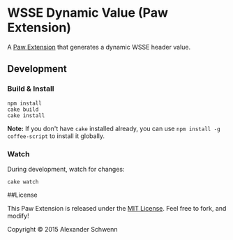 # WSSE Dynamic Value (Paw Extension)

A [Paw Extension](http://luckymarmot.com/paw/extensions/) that generates a dynamic WSSE header value.

## Development

### Build & Install

```shell
npm install
cake build
cake install
```

**Note:** If you don't have `cake` installed already, you can use `npm install -g coffee-script` to install it globally.

### Watch

During development, watch for changes:

```shell
cake watch
```

##License

This Paw Extension is released under the [MIT License](LICENSE). Feel free to fork, and modify!

Copyright © 2015 Alexander Schwenn
